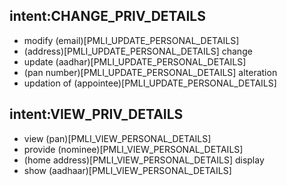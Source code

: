 ## intent:CHANGE_PRIV_DETAILS
- modify (email)[PMLI_UPDATE_PERSONAL_DETAILS]
- (address)[PMLI_UPDATE_PERSONAL_DETAILS] change
- update (aadhar)[PMLI_UPDATE_PERSONAL_DETAILS]
- (pan number)[PMLI_UPDATE_PERSONAL_DETAILS] alteration
- updation of (appointee)[PMLI_UPDATE_PERSONAL_DETAILS]

## intent:VIEW_PRIV_DETAILS
- view (pan)[PMLI_VIEW_PERSONAL_DETAILS]
- provide (nominee)[PMLI_VIEW_PERSONAL_DETAILS]
- (home address)[PMLI_VIEW_PERSONAL_DETAILS] display
- show (aadhaar)[PMLI_VIEW_PERSONAL_DETAILS]
